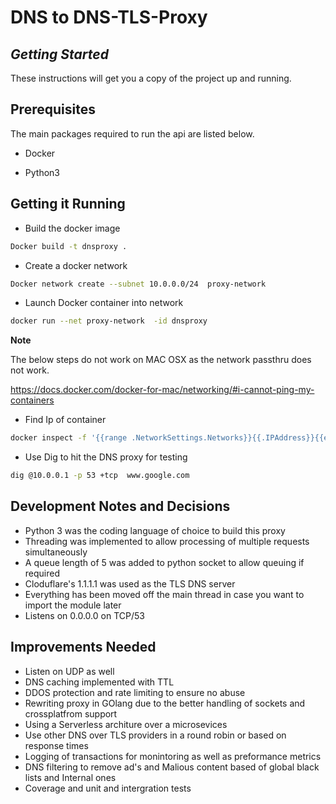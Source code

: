 # DNS to DNS-TLS-Proxy


## *Getting Started*
  
These instructions will get you a copy of the project up and running.

## **Prerequisites**

The main packages required to run the api are listed below.

- Docker

- Python3


## **Getting it Running**

-  Build the docker image

```Bash
Docker build -t dnsproxy .
```

-  Create a docker network 
```bash
Docker network create --subnet 10.0.0.0/24  proxy-network
```

- Launch Docker container into network
```bash
docker run --net proxy-network  -id dnsproxy
```

**Note**

The below steps do not work on MAC OSX as the network passthru does not work.

https://docs.docker.com/docker-for-mac/networking/#i-cannot-ping-my-containers



- Find Ip of container
```bash
docker inspect -f '{{range .NetworkSettings.Networks}}{{.IPAddress}}{{end}}' CONTAINER ID
```

- Use Dig to hit the DNS proxy for testing
```bash
dig @10.0.0.1 -p 53 +tcp  www.google.com
```


## **Development Notes and Decisions**

- Python 3 was the coding language of choice to build this proxy
- Threading was implemented to allow processing of multiple requests simultaneously 
- A queue length of 5 was added to python socket to allow queuing if required   
- Cloduflare's 1.1.1.1 was used as the TLS DNS server 
- Everything has been moved off the main thread in case you want to import the module later
- Listens on 0.0.0.0 on TCP/53 


## **Improvements Needed**

- Listen on UDP as well 
- DNS caching implemented with TTL 
- DDOS protection and rate limiting to ensure no abuse
- Rewriting proxy in GOlang due to the better handling of sockets and crossplatfrom support
- Using a Serverless architure over a microsevices
- Use other DNS over TLS providers in a round robin or based on response times
- Logging of transactions for monintoring as well as preformance metrics
- DNS filtering to remove ad's and Malious content based of global black lists and Internal ones
- Coverage and unit and intergration tests